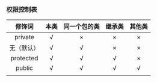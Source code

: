 ### 权限控制表



|   修饰词   | 本类 | 同一个包的类 | 继承类 | 其他类 |
| :--------: | :--: | :----------: | :----: | :----: |
|  private   |  √   |      ×       |   ×    |   ×    |
| 无（默认） |  √   |      √       |   ×    |   ×    |
| protected  |  √   |      √       |   √    |   ×    |
|   public   |  √   |      √       |   √    |   √    |
|            |      |              |        |        |

